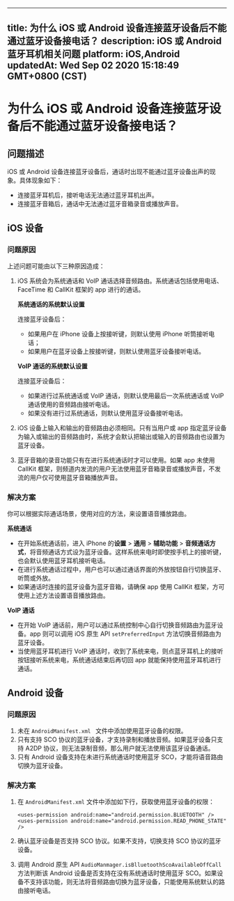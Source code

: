 
---
title: 为什么 iOS 或 Android 设备连接蓝牙设备后不能通过蓝牙设备接电话？
description: iOS 或 Android蓝牙耳机相关问题
platform: iOS,Android
updatedAt: Wed Sep 02 2020 15:18:49 GMT+0800 (CST)
---
# 为什么 iOS 或 Android 设备连接蓝牙设备后不能通过蓝牙设备接电话？
## 问题描述

iOS 或 Android 设备连接蓝牙设备后，通话时出现不能通过蓝牙设备出声的现象。具体现象如下：

- 连接蓝牙耳机后，接听电话无法通过蓝牙耳机出声。
- 连接蓝牙音箱后，通话中无法通过蓝牙音箱录音或播放声音。

## iOS 设备

### 问题原因

上述问题可能由以下三种原因造成：

1. iOS 系统会为系统通话和 VoIP 通话选择音频路由。系统通话包括使用电话、FaceTime 和 CallKit 框架的 app 进行的通话。

   **系统通话的系统默认设置**

   连接蓝牙设备后：
	 
   - 如果用户在 iPhone 设备上按接听键，则默认使用 iPhone 听筒接听电话；
   - 如果用户在蓝牙设备上按接听键，则默认使用蓝牙设备接听电话。

   **VoIP 通话的系统默认设置**

   连接蓝牙设备后：

   - 如果进行过系统通话或 VoIP 通话，则默认使用最后一次系统通话或 VoIP 通话使用的音频路由接听电话。
   - 如果没有进行过系统通话，则默认使用蓝牙设备接听电话。

2. iOS 设备上输入和输出的音频路由必须相同。只有当用户或 app 指定蓝牙设备为输入或输出的音频路由时，系统才会默认把输出或输入的音频路由也设置为蓝牙设备。

3. 蓝牙音箱的录音功能只有在进行系统通话时才可以使用。如果 app 未使用 CallKit 框架，则频道内发流的用户无法使用蓝牙音箱录音或播放声音，不发流的用户仅可使用蓝牙音箱播放声音。

### 解决方案

你可以根据实际通话场景，使用对应的方法，来设置语音播放路由。

**系统通话**

- 在开始系统通话前，进入 iPhone 的**设置** > **通用** > **辅助功能** > **音频通话方式**，将音频通话方式设为蓝牙设备。这样系统来电时即使按手机上的接听键，也会默认使用蓝牙耳机接听电话。
- 在进行系统通话过程中，用户也可以通过通话界面的外放按钮自行切换蓝牙、听筒或外放。
- 如果通话时连接的蓝牙设备为蓝牙音箱，请确保 app 使用 CallKit 框架，方可使用上述方法设置语音播放路由。

**VoIP 通话**

- 在开始 VoIP 通话前，用户可以通过系统控制中心自行切换音频路由为蓝牙设备。app 则可以调用 iOS 原生 API  `setPreferredInput` 方法切换音频路由为蓝牙设备。
- 当使用蓝牙耳机进行 VoIP 通话时，收到了系统来电，则点蓝牙耳机上的接听按钮接听系统来电，系统通话结束后再切回 app 就能保持使用蓝牙耳机进行通话。

## Android 设备 

### 问题原因

1. 未在 `AndroidManifest.xml ` 文件中添加使用蓝牙设备的权限。
2. 只有支持 SCO 协议的蓝牙设备，才支持录制和播放音频。如果蓝牙设备只支持 A2DP 协议，则无法录制音频，那么用户就无法使用该蓝牙设备通话。
3. 只有 Android 设备支持在未进行系统通话时使用蓝牙 SCO，才能将语音路由切换为蓝牙设备。

### 解决方案

1. 在 `AndroidManifest.xml` 文件中添加如下行，获取使用蓝牙设备的权限：

    ```
    <uses-permission android:name="android.permission.BLUETOOTH" /> 
    <uses-permission android:name="android.permission.READ_PHONE_STATE" />
    ```
		
2. 确认蓝牙设备是否支持 SCO 协议。如果不支持，切换支持 SCO 协议的蓝牙设备。

3. 调用 Android 原生 API `AudioManmager.isBlluetoothScoAvailableOffCall` 方法判断该 Android 设备是否支持在没有系统通话时使用蓝牙 SCO。如果设备不支持该功能，则无法将音频路由切换为蓝牙设备，只能使用系统默认的路由接听电话。
